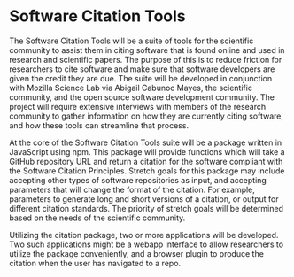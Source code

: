 # Software Citation Tools

The Software Citation Tools will be a suite of tools for the scientific community to assist them in citing software that is found online and used in research and scientific papers.  The purpose of this is to reduce friction for researchers to cite software and make sure that software developers are given the credit they are due.  The suite will be developed in conjunction with Mozilla Science Lab via Abigail Cabunoc Mayes, the scientific community, and the open source software development community.  The project will require extensive interviews with members of the research community to gather information on how they are currently citing software, and how these tools can streamline that process.

At the core of the Software Citation Tools suite will be a package written in JavaScript using npm.  This package will provide functions which will take a GitHub repository URL and return a citation for the software compliant with the Software Citation Principles.  Stretch goals for this package may include accepting other types of software repositories as input, and accepting parameters that will change the format of the citation.  For example, parameters to generate long and short versions of a citation, or output for different citation standards.  The priority of stretch goals will be determined based on the needs of the scientific community.

Utilizing the citation package, two or more applications will be developed.  Two such applications might be a webapp interface to allow researchers to utilize the package conveniently, and a browser plugin to produce the citation when the user has navigated to a repo.
